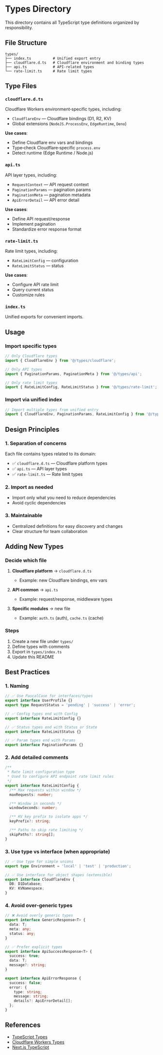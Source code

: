 # Types Directory

This directory contains all TypeScript type definitions organized by responsibility.

## File Structure

```
types/
├── index.ts          # Unified export entry
├── cloudflare.d.ts   # Cloudflare environment and binding types
├── api.ts            # API-related types
└── rate-limit.ts     # Rate limit types
```

## Type Files

### `cloudflare.d.ts`

Cloudflare Workers environment‑specific types, including:

- `CloudflareEnv` — Cloudflare bindings (D1, R2, KV)
- Global extensions (`NodeJS.ProcessEnv`, `EdgeRuntime`, `Deno`)

**Use cases**:

- Define Cloudflare env vars and bindings
- Type‑check Cloudflare‑specific `process.env`
- Detect runtime (Edge Runtime / Node.js)

### `api.ts`

API layer types, including:

- `RequestContext` — API request context
- `PaginationParams` — pagination params
- `PaginationMeta` — pagination metadata
- `ApiErrorDetail` — API error detail

**Use cases**:

- Define API request/response
- Implement pagination
- Standardize error response format

### `rate-limit.ts`

Rate limit types, including:

- `RateLimitConfig` — configuration
- `RateLimitStatus` — status

**Use cases**:

- Configure API rate limit
- Query current status
- Customize rules

### `index.ts`

Unified exports for convenient imports.

## Usage

### Import specific types

```typescript
// Only Cloudflare types
import { CloudflareEnv } from '@/types/cloudflare';

// Only API types
import { PaginationParams, PaginationMeta } from '@/types/api';

// Only rate limit types
import { RateLimitConfig, RateLimitStatus } from '@/types/rate-limit';
```

### Import via unified index

```typescript
// Import multiple types from unified entry
import { CloudflareEnv, PaginationParams, RateLimitConfig } from '@/types';
```

## Design Principles

### 1. Separation of concerns

Each file contains types related to its domain:

- ✅ `cloudflare.d.ts` — Cloudflare platform types
- ✅ `api.ts` — API layer types
- ✅ `rate-limit.ts` — Rate limit types

### 2. Import as needed

- Import only what you need to reduce dependencies
- Avoid cyclic dependencies

### 3. Maintainable

- Centralized definitions for easy discovery and changes
- Clear structure for team collaboration

## Adding New Types

### Decide which file

1. **Cloudflare platform** → `cloudflare.d.ts`
   - Example: new Cloudflare bindings, env vars

2. **API common** → `api.ts`
   - Example: request/response, middleware types

3. **Specific modules** → new file
   - Example: `auth.ts` (auth), `cache.ts` (cache)

### Steps

1. Create a new file under `types/`
2. Define types with comments
3. Export in `types/index.ts`
4. Update this README

## Best Practices

### 1. Naming

```typescript
// ✅ Use PascalCase for interfaces/types
export interface UserProfile {}
export type RequestStatus = 'pending' | 'success' | 'error';

// ✅ Config types end with Config
export interface RateLimitConfig {}

// ✅ Status types end with Status or State
export interface RateLimitStatus {}

// ✅ Param types end with Params
export interface PaginationParams {}
```

### 2. Add detailed comments

```typescript
/**
 * Rate limit configuration type
 * Used to configure API endpoint rate limit rules
 */
export interface RateLimitConfig {
  /** Max requests within window */
  maxRequests: number;

  /** Window in seconds */
  windowSeconds: number;

  /** KV key prefix to isolate apps */
  keyPrefix?: string;

  /** Paths to skip rate limiting */
  skipPaths?: string[];
}
```

### 3. Use type vs interface (when appropriate)

```typescript
// ✅ Use type for simple unions
export type Environment = 'local' | 'test' | 'production';

// ✅ Use interface for object shapes (extensible)
export interface CloudflareEnv {
  DB: D1Database;
  KV: KVNamespace;
}
```

### 4. Avoid over‑generic types

```typescript
// ❌ Avoid overly generic types
export interface GenericResponse<T> {
  data: T;
  meta: any;
  status: any;
}

// ✅ Prefer explicit types
export interface ApiSuccessResponse<T> {
  success: true;
  data: T;
  message?: string;
}

export interface ApiErrorResponse {
  success: false;
  error: {
    type: string;
    message: string;
    details?: ApiErrorDetail[];
  };
}
```

## References

- [TypeScript Types](https://www.typescriptlang.org/docs/handbook/2/types-from-types.html)
- [Cloudflare Workers Types](https://github.com/cloudflare/workers-types)
- [Next.js TypeScript](https://nextjs.org/docs/app/building-your-application/configuring/typescript)
